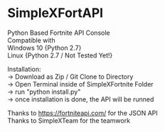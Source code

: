 # SimpleXFortAPI

Python Based Fortnite API Console  
Compatible with  
  Windows 10 {Python 2.7}   
  Linux {Python 2.7 / Not Tested Yet!}   
  
 Installation:   
  -> Download as Zip / Git Clone to Directory   
  -> Open Terminal inside of SimpleXFortnite Folder   
  -> run "python install.py"   
  -> once installation is done, the API will be runned   
 
 Thanks to https://fortniteapi.com/ for the JSON API  
 Thanks to SimpleXTeam for the teamwork  
